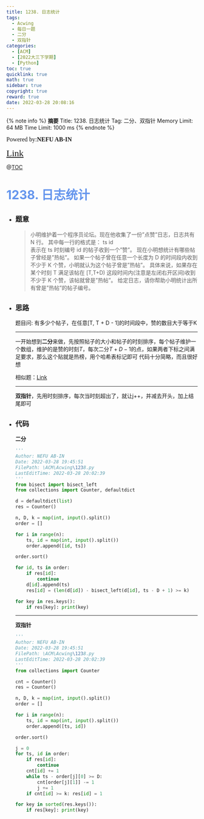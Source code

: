 ```yaml
---
title: 1238. 日志统计
tags:
  - Acwing
  - 每日一题
  - 二分
  - 双指针
categories:
  - [ACM]
  - [2022大三下学期]
  - [Python]
toc: true
quicklink: true
math: true
sidebar: true
copyright: true
reward: true
date: 2022-03-28 20:08:16
---
```



{% note info %}
**摘要**
Title: 1238. 日志统计
Tag: 二分、双指针
Memory Limit: 64 MB
Time Limit: 1000 ms
{% endnote %}
<!-- more -->

<font size=3 face=楷体>Powered by:**NEFU AB-IN**</font>

<font color=#FFA500 size=5 face=楷体>[Link](https://www.acwing.com/problem/content/description/1240/)</font>

@[TOC](文章目录)

# <font color=#6495ED size=6>1238. 日志统计</font>

* ## <font size=4 face=粗体>题意</font>

  >小明维护着一个程序员论坛。现在他收集了一份”点赞”日志，日志共有 N 行。
  >其中每一行的格式是：
  >ts id  
  >表示在 ts 时刻编号 id 的帖子收到一个”赞”。
  >现在小明想统计有哪些帖子曾经是”热帖”。
  >如果一个帖子曾在任意一个长度为 D 的时间段内收到不少于 K 个赞，小明就认为这个帖子曾是”热帖”。
  >具体来说，如果存在某个时刻 T 满足该帖在 [T,T+D) 这段时间内(注意是左闭右开区间)收到不少于 K 个赞，该帖就曾是”热帖”。
  >给定日志，请你帮助小明统计出所有曾是”热帖”的帖子编号。

* ## <font size=4 face=粗体>思路</font>

  题目问: 有多少个帖子，在任意[T, T + D - 1]的时间段中，赞的数目大于等于K
  ****
  一开始想到**二分**来做，先按照帖子的大小和帖子的时刻排序，每个帖子维护一个数组，维护的是赞的时刻$T$，每次二分$T+D-1$的点，如果两者下标之间满足要求，那么这个贴就是热榜，用个哈希表标记即可
  代码十分简略，而且很好想

  相似题：[Link](https://ac.nowcoder.com/acm/contest/11223/C)

  ****
  **双指针**，先用时刻排序，每次当时刻超出了，就让j++，并减去开头，加上结尾即可

* ## <font size=4 face=粗体>代码</font>

  **二分**
  ```python
  '''
  Author: NEFU AB-IN
  Date: 2022-03-28 19:45:51
  FilePath: \ACM\Acwing\1238.py
  LastEditTime: 2022-03-28 20:02:39
  '''
  from bisect import bisect_left
  from collections import Counter, defaultdict

  d = defaultdict(list)
  res = Counter()

  n, D, k = map(int, input().split())
  order = []

  for i in range(n):
      ts, id = map(int, input().split())
      order.append([id, ts])

  order.sort()

  for id, ts in order:
      if res[id]:
          continue
      d[id].append(ts)
      res[id] = (len(d[id]) - bisect_left(d[id], ts - D + 1) >= k)

  for key in res.keys():
      if res[key]: print(key)
  ```

  ****

  **双指针**
  ```python
  '''
  Author: NEFU AB-IN
  Date: 2022-03-28 19:45:51
  FilePath: \ACM\Acwing\1238.py
  LastEditTime: 2022-03-28 20:02:39
  '''
  from collections import Counter

  cnt = Counter()
  res = Counter()

  n, D, k = map(int, input().split())
  order = []

  for i in range(n):
      ts, id = map(int, input().split())
      order.append([ts, id])

  order.sort()

  j = 0
  for ts, id in order:
      if res[id]:
          continue
      cnt[id] += 1
      while ts - order[j][0] >= D:
          cnt[order[j][1]] -= 1
          j += 1
      if cnt[id] >= k: res[id] = 1

  for key in sorted(res.keys()):
      if res[key]: print(key)

  ```